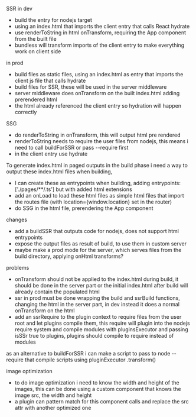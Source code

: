SSR in dev

-   build the entry for nodejs target
-   using an index.html that imports the client entry that calls React hydrate
-   use renderToString in html onTransform, requiring the App component from the built file
-   bundless will transform imports of the client entry to make everything work on client side

in prod

-   build files as static files, using an index.html as entry that imports the client js file that calls hydrate
-   build files for SSR, these will be used in the server middleware
-   server middleware does onTransform on the built index.html adding prerendered html
-   the html already referenced the client entry so hydration will happen correctly

SSG

-   do renderToString in onTransform, this will output html pre rendered
-   renderToString needs to require the user files from nodejs, this means i need to call buildForSSR or pass --require first
-   in the client entry use hydrate

To generate index.html in paged outputs in the build phase i need a way to output these index.html files when building,

-   I can create these as entrypoints when building, adding entrypoints: ['./pages/**/.ts'] but with added html extensions
-   add an onLoad to load these html files as simple html files that import the routes file (with location={window.location} set in the router)
-   do SSG in the html file, prerendering the App component

changes

-   add a buildSSR that outputs code for nodejs, does not support html entrypoints
-   expose the output files as result of build, to use them in custom server
-   maybe make a prod mode for the server, which serves files from the build directory, applying onHtml transforms?

problems

-   onTransform should not be applied to the index.html during build, it should be done in the server part or the initial index.html after build will already contain the populated html
-   ssr in prod must be done wrapping the build and ssrBuild functions, changing the html in the server part, in dev instead it does a normal onTransform on the html
-   add an ssrRequire to the plugin context to require files from the user root and let plugins compile them, this require will plugin into the nodejs require system and compile modules with pluginsExecutor and passing isSSr true to plugins, plugins should compile to require instead of modules

as an alternative to buildForSSR i can make a script to pass to node --require that compile scripts using pluginExecutor .transform()

image optimization

-   to do image optimization i need to know the width and height of the images, this can be done using a custom component that knows the image src, the width and height
-   a plugin can pattern match for this component calls and replace the src attr with another optimized one
